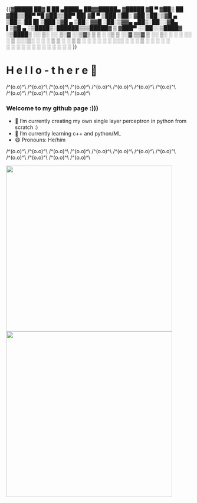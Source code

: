 {{▓█████  ██▓     █    ██  ▄████▄   ██▓▓█████▄ ▓█████
▓█   ▀ ▓██▒     ██  ▓██▒▒██▀ ▀█  ▓██▒▒██▀ ██▌▓█   ▀
▒███   ▒██░    ▓██  ▒██░▒▓█    ▄ ▒██▒░██   █▌▒███
▒▓█  ▄ ▒██░    ▓▓█  ░██░▒▓▓▄ ▄██▒░██░░▓█▄   ▌▒▓█  ▄
░▒████▒░██████▒▒▒█████▓ ▒ ▓███▀ ░░██░░▒████▓ ░▒████▒
░░ ▒░ ░░ ▒░▓  ░░▒▓▒ ▒ ▒ ░ ░▒ ▒  ░░▓   ▒▒▓  ▒ ░░ ▒░ ░
 ░ ░  ░░ ░ ▒  ░░░▒░ ░ ░   ░  ▒    ▒ ░ ░ ▒  ▒  ░ ░  ░
   ░     ░ ░    ░░░ ░ ░ ░         ▒ ░ ░ ░  ░    ░   
   ░  ░    ░  ░   ░     ░ ░       ░     ░       ░  ░
                        ░             ░             }}
                        
# H e l l o   -   t h e r e 👋

/^(o.o)^\ /^(o.o)^\ /^(o.o)^\ /^(o.o)^\ /^(o.o)^\ /^(o.o)^\ /^(o.o)^\ /^(o.o)^\ /^(o.o)^\ /^(o.o)^\ /^(o.o)^\ /^(o.o)^\


### Welcome to my github page :)))

- 🔭 I’m currently creating my own single layer perceptron in python from scratch :)
- 🌱 I’m currently learning c++ and python/ML
- 😄 Pronouns: He/him


/^(o.o)^\ /^(o.o)^\ /^(o.o)^\ /^(o.o)^\ /^(o.o)^\ /^(o.o)^\ /^(o.o)^\ /^(o.o)^\ /^(o.o)^\ /^(o.o)^\ /^(o.o)^\ /^(o.o)^\

<img src="https://github-readme-stats.vercel.app/api?username=Elucide&show_icons=true&theme=gotham&?count_private=true&include_all_commits=true" length="100" width="450"> 
<img src="https://github-readme-stats.vercel.app/api/top-langs/?username=Elucide&layout=compact&theme=gotham" length="100" width="450">



<!--
**Elucide/Elucide** is a ✨ _special_ ✨ repository because its `README.md` (this file) appears on your GitHub profile.

Here are some ideas to get you started:


- 👯 I’m looking to collaborate on ...
- 🤔 I’m looking for help with ...
- 💬 Ask me about ...
- 📫 How to reach me: ...
- 😄 Pronouns: ...
- ⚡ Fun fact: ...
-->

